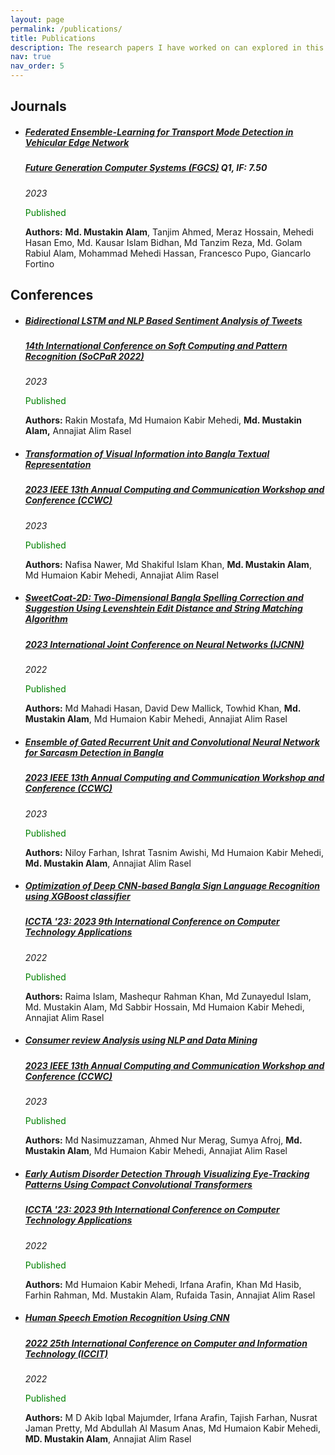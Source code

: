 ```yaml
---
layout: page
permalink: /publications/
title: Publications
description: The research papers I have worked on can explored in this section
nav: true
nav_order: 5
---
```

<h2><b>Journals</b></h2>
<ul>
<li><h5><b><a href="https://doi.org/10.1016/j.future.2023.07.022">Federated Ensemble-Learning for Transport Mode Detection in Vehicular Edge Network</a></b></h5></li>
<h5><a href="https://www.sciencedirect.com/journal/future-generation-computer-systems">Future Generation Computer Systems (FGCS)</a> <b>Q1, IF: 7.50</b></h5>
<i>2023</i><br>
<p style="color: green">Published</p>
<b>Authors:</b> <b>Md. Mustakin Alam</b>, Tanjim Ahmed, Meraz Hossain, Mehedi Hasan Emo, Md. Kausar Islam Bidhan, Md Tanzim Reza, Md. Golam Rabiul Alam, Mohammad Mehedi Hassan, Francesco Pupo, Giancarlo Fortino<br>
</ul>
<h2><b>Conferences</b></h2>
<ul>
<li><h5><b><a href="https://link.springer.com/chapter/10.1007/978-3-031-27524-1_62">Bidirectional LSTM and NLP Based Sentiment Analysis of Tweets</a></b></h5></li>
<h5><a href="http://www.mirlabs.org/socpar22/">14th International Conference on Soft Computing and Pattern Recognition (SoCPaR 2022)</a></h5>
<i>2023</i><br>
<p style="color: green">Published</p>
<b>Authors:</b> Rakin Mostafa, Md Humaion Kabir Mehedi, <b>Md. Mustakin Alam,</b> Annajiat Alim Rasel<br>
<p>
<li><h5><b><a href="https://ieeexplore.ieee.org/abstract/document/10099345">Transformation of Visual Information into Bangla Textual Representation</a></b></h5></li>
<h5><a href="https://ieee-ccwc.org/">2023 IEEE 13th Annual Computing and Communication Workshop and Conference (CCWC)</a></h5>
<i>2023</i><br>
<p style="color: green">Published</p>
<b>Authors:</b> Nafisa Nawer, Md Shakiful Islam Khan, <b>Md. Mustakin Alam</b>, Md Humaion Kabir Mehedi, Annajiat Alim Rasel<br>
<p>
<li><h5><b><a href="https://ieeexplore.ieee.org/abstract/document/10191392">SweetCoat-2D: Two-Dimensional Bangla Spelling Correction and Suggestion Using Levenshtein Edit Distance and String Matching Algorithm</a></b></h5></li>
<h5><a href="https://2023.ijcnn.org/">2023 International Joint Conference on Neural Networks (IJCNN)</a></h5>
<i>2022</i><br>
<p style="color: green">Published</p>
<b>Authors:</b> Md Mahadi Hasan, David Dew Mallick, Towhid Khan, <b>Md. Mustakin Alam</b>, Md Humaion Kabir Mehedi, Annajiat Alim Rasel<br>
<p>
<li><h5><b><a href="https://ieeexplore.ieee.org/abstract/document/10099157">Ensemble of Gated Recurrent Unit and Convolutional Neural Network for Sarcasm Detection in Bangla</a></b></h5></li>
<h5><a href="https://ieee-ccwc.org/">2023 IEEE 13th Annual Computing and Communication Workshop and Conference (CCWC)</a></h5>
<i>2023</i><br>
<p style="color: green">Published</p>
<b>Authors:</b> Niloy Farhan, Ishrat Tasnim Awishi, Md Humaion Kabir Mehedi, <b>Md. Mustakin Alam</b>, Annajiat Alim Rasel<br>
<p>
<li><h5><b><a href="https://dl.acm.org/doi/abs/10.1145/3605423.3605430">Optimization of Deep CNN-based Bangla Sign Language Recognition using XGBoost classifier</a></b></h5></li>
<h5><a href="https://dl.acm.org/doi/proceedings/10.1145/3605423">ICCTA '23: 2023 9th International Conference on Computer Technology Applications</a></h5>
<i>2022</i><br>
<p style="color: green">Published</p>
<b>Authors:</b> Raima Islam, Mashequr Rahman Khan, Md Zunayedul Islam, Md. Mustakin Alam, Md Sabbir Hossain, Md Humaion Kabir Mehedi, Annajiat Alim Rasel<br>
<p>
<li><h5><b><a href="https://ieeexplore.ieee.org/abstract/document/10099278">Consumer review Analysis using NLP and Data Mining</a></b></h5></li>
<h5><a href="https://ieee-ccwc.org/">2023 IEEE 13th Annual Computing and Communication Workshop and Conference (CCWC)</a></h5>
<i>2023</i><br>
<p style="color: green">Published</p>
<b>Authors:</b> Md Nasimuzzaman, Ahmed Nur Merag, Sumya Afroj, <b>Md. Mustakin Alam</b>, Md Humaion Kabir Mehedi, Annajiat Alim Rasel<br>
<p>
<li><h5><b><a href="https://dl.acm.org/doi/abs/10.1145/3605423.3605429">Early Autism Disorder Detection Through Visualizing Eye-Tracking Patterns Using Compact Convolutional Transformers</a></b></h5></li>
<h5><a href="https://dl.acm.org/doi/proceedings/10.1145/3605423">ICCTA '23: 2023 9th International Conference on Computer Technology Applications</a></h5>
<i>2022</i><br>
<p style="color: green">Published</p>
<b>Authors:</b> Md Humaion Kabir Mehedi, Irfana Arafin, Khan Md Hasib, Farhin Rahman, Md. Mustakin Alam, Rufaida Tasin, Annajiat Alim Rasel<br>
<p>
<li><h5><b><a href="https://ieeexplore.ieee.org/abstract/document/10054654">Human Speech Emotion Recognition Using CNN</a></b></h5></li>
<h5><a href="https://iccit.org.bd/2022/">2022 25th International Conference on Computer and Information Technology (ICCIT)</a></h5>
<i>2022</i><br>
<p style="color: green">Published</p>
<b>Authors:</b> M D Akib Iqbal Majumder, Irfana Arafin, Tajish Farhan, Nusrat Jaman Pretty, Md Abdullah Al Masum Anas, Md Humaion Kabir Mehedi, <b>MD. Mustakin Alam</b>, Annajiat Alim Rasel<br>
